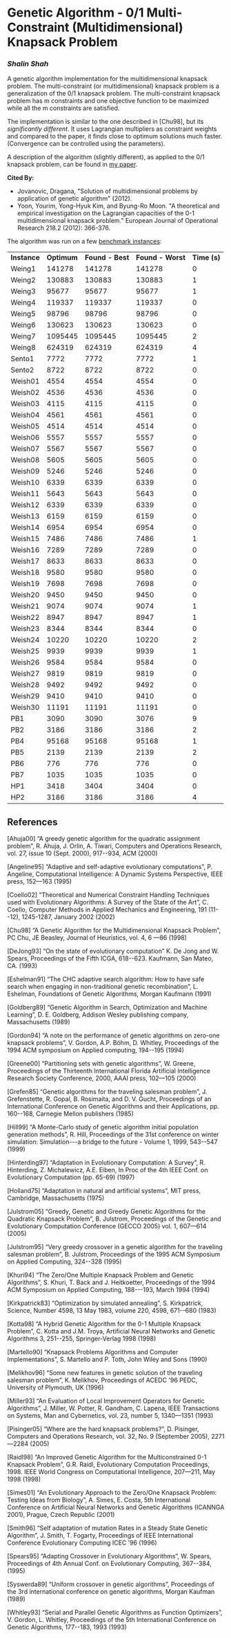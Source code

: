 <H1>Genetic Algorithm - 0/1 Multi-Constraint (Multidimensional) Knapsack Problem</H1>
<i><h3>Shalin Shah</h3></i>
<P>A genetic algorithm implementation for the multidimensional knapsack problem. The multi-constraint (or multidimensional) knapsack problem is a generalization of the 0/1 knapsack problem. The multi-constraint knapsack problem has m constraints and one objective function to be maximized while all the m constraints are satisfied.<P>The implementation is similar to the one described in [Chu98], but its <i>significantly different</i>. It uses Lagrangian multipliers as constraint weights and compared to the paper, it finds close to optimum solutions much faster. (Convergence can be controlled using the parameters).</p>
<p>A description of the algorithm (slightly different), as applied to the 0/1 knapsack problem, can be found in <a href="https://github.com/shah314/hard-knapsack-problems/raw/master/gaknapsack.pdf">my paper</a>.</p>
<b>Cited By:</b><ul><li>Jovanovic, Dragana, "Solution of multidimensional problems by application of genetic algorithm" (2012).</li><li>Yoon, Yourim, Yong-Hyuk Kim, and Byung-Ro Moon. "A theoretical and empirical investigation on the Lagrangian capacities of the 0-1 multidimensional knapsack problem." European Journal of Operational Research 218.2 (2012): 366-376.</li></ul></li>

<p>The algorithm was run on a few <a href="http://people.brunel.ac.uk/~mastjjb/jeb/orlib/files/mknap2.txt">benchmark
instances</a>:</p>
<div align="left">
  <table>
    <tr>
      <td   ><b>Instance</b></td>
      <td   ><b>Optimum</b></td>
      <td   ><b>Found - Best</b></td>
      <td   ><b>Found - Worst</b></td>
      <td   ><b>Time (s)</b></td>
    </tr>
    <tr>
      <td  >Weing1</td>
      <td  >141278</td>
      <td  >141278</td>
      <td  >141278</td>
      <td  >0</td>
    </tr>
    <tr>
      <td  >Weing2</td>
      <td  >130883</td>
      <td  >130883</td>
      <td  >130883</td>
      <td  >1</td>
    </tr>
    <tr>
      <td  >Weing3</td>
      <td  >95677</td>
      <td  >95677</td>
      <td  >95677</td>
      <td  >1</td>
    </tr>
    <tr>
      <td  >Weing4</td>
      <td  >119337</td>
      <td  >119337</td>
      <td  >119337</td>
      <td  >0</td>
    </tr>
    <tr>
      <td  >Weing5</td>
      <td  >98796</td>
      <td  >98796</td>
      <td  >98796</td>
      <td  >0</td>
    </tr>
    <tr>
      <td  >Weing6</td>
      <td  >130623</td>
      <td  >130623</td>
      <td  >130623</td>
      <td  >0</td>
    </tr>
    <tr>
      <td  >Weing7</td>
      <td  >1095445</td>
      <td  >1095445</td>
      <td  >1095445</td>
      <td  >2</td>
    </tr>
    <tr>
      <td  >Weing8</td>
      <td  >624319</td>
      <td  >624319</td>
      <td  >624319</td>
      <td  >4</td>
    </tr>
    <tr>
      <td  >Sento1</td>
      <td  >7772</td>
      <td  >7772</td>
      <td  >7772</td>
      <td  >1</td>
    </tr>
    <tr>
      <td  >Sento2</td>
      <td  >8722</td>
      <td  >8722</td>
      <td  >8722</td>
      <td  >0</td>
    </tr>
    <tr>
      <td  >Weish01</td>
      <td  >4554</td>
      <td  >4554</td>
      <td  >4554</td>
      <td  >0</td>
    </tr>
    <tr>
      <td  >Weish02</td>
      <td  >4536</td>
      <td  >4536</td>
      <td  >4536</td>
      <td  >0</td>
    </tr>
    <tr>
      <td  height="25">Weish03</td>
      <td  height="25">4115</td>
      <td  height="25">4115</td>
      <td  height="25">4115</td>
      <td  height="25">0</td>
    </tr>
    <tr>
      <td  >Weish04</td>
      <td  >4561</td>
      <td  >4561</td>
      <td  >4561</td>
      <td  >0</td>
    </tr>
    <tr>
      <td  >Weish05</td>
      <td  >4514</td>
      <td  >4514</td>
      <td  >4514</td>
      <td  >0</td>
    </tr>
    <tr>
      <td  >Weish06</td>
      <td  >5557</td>
      <td  >5557</td>
      <td  >5557</td>
      <td  >0</td>
    </tr>
    <tr>
      <td  >Weish07</td>
      <td  >5567</td>
      <td  >5567</td>
      <td  >5567</td>
      <td  >0</td>
    </tr>
    <tr>
      <td  >Weish08</td>
      <td  >5605</td>
      <td  >5605</td>
      <td  >5605</td>
      <td  >0</td>
    </tr>
    <tr>
      <td  >Weish09</td>
      <td  >5246</td>
      <td  >5246</td>
      <td  >5246</td>
      <td  >0</td>
    </tr>
    <tr>
      <td  >Weish10</td>
      <td  >6339</td>
      <td  >6339</td>
      <td  >6339</td>
      <td  >0</td>
    </tr>
    <tr>
      <td  >Weish11</td>
      <td  >5643</td>
      <td  >5643</td>
      <td  >5643</td>
      <td  >0</td>
    </tr>
    <tr>
      <td  >Weish12</td>
      <td  >6339</td>
      <td  >6339</td>
      <td  >6339</td>
      <td  >0</td>
    </tr>
    <tr>
      <td  >Weish13</td>
      <td  >6159</td>
      <td  >6159</td>
      <td  >6159</td>
      <td  >0</td>
    </tr>
    <tr>
      <td  >Weish14</td>
      <td  >6954</td>
      <td  >6954</td>
      <td  >6954</td>
      <td  >0</td>
    </tr>
    <tr>
      <td  >Weish15</td>
      <td  >7486</td>
      <td  >7486</td>
      <td  >7486</td>
      <td  >1</td>
    </tr>
    <tr>
      <td  >Weish16</td>
      <td  >7289</td>
      <td  >7289</td>
      <td  >7289</td>
      <td  >0</td>
    </tr>
    <tr>
      <td  >Weish17</td>
      <td  >8633</td>
      <td  >8633</td>
      <td  >8633</td>
      <td  >0</td>
    </tr>
    <tr>
      <td  >Weish18</td>
      <td  >9580</td>
      <td  >9580</td>
      <td  >9580</td>
      <td  >0</td>
    </tr>
    <tr>
      <td  >Weish19</td>
      <td  >7698</td>
      <td  >7698</td>
      <td  >7698</td>
      <td  >0</td>
    </tr>
    <tr>
      <td  >Weish20</td>
      <td  >9450</td>
      <td  >9450</td>
      <td  >9450</td>
      <td  >0</td>
    </tr>
    <tr>
      <td  >Weish21</td>
      <td  >9074</td>
      <td  >9074</td>
      <td  >9074</td>
      <td  >1</td>
    </tr>
    <tr>
      <td  >Weish22</td>
      <td  >8947</td>
      <td  >8947</td>
      <td  >8947</td>
      <td  >1</td>
    </tr>
    <tr>
      <td  >Weish23</td>
      <td  >8344</td>
      <td  >8344</td>
      <td  >8344</td>
      <td  >0</td>
    </tr>
    <tr>
      <td  >Weish24</td>
      <td  >10220</td>
      <td  >10220</td>
      <td  >10220</td>
      <td  >2</td>
    </tr>
    <tr>
      <td  >Weish25</td>
      <td  >9939</td>
      <td  >9939</td>
      <td  >9939</td>
      <td  >1</td>
    </tr>
    <tr>
      <td  >Weish26</td>
      <td  >9584</td>
      <td  >9584</td>
      <td  >9584</td>
      <td  >0</td>
    </tr>
    <tr>
      <td  >Weish27</td>
      <td  >9819</td>
      <td  >9819</td>
      <td  >9819</td>
      <td  >0</td>
    </tr>
    <tr>
      <td  >Weish28</td>
      <td  >9492</td>
      <td  >9492</td>
      <td  >9492</td>
      <td  >0</td>
    </tr>
    <tr>
      <td  >Weish29</td>
      <td  >9410</td>
      <td  >9410</td>
      <td  >9410</td>
      <td  >0</td>
    </tr>
    <tr>
      <td  >Weish30</td>
      <td  >11191</td>
      <td  >11191</td>
      <td  >11191</td>
      <td  >0</td>
    </tr>
    <tr>
      <td  >PB1</td>
      <td  >3090</td>
      <td  >3090</td>
      <td  >3076</td>
      <td  >9</td>
    </tr>
    <tr>
      <td  >PB2</td>
      <td  >3186</td>
      <td  >3186</td>
      <td  >3186</td>
      <td  >2</td>
    </tr>
    <tr>
      <td  >PB4</td>
      <td  >95168</td>
      <td  >95168</td>
      <td  >95168</td>
      <td  >1</td>
    </tr>
    <tr>
      <td  >PB5</td>
      <td  >2139</td>
      <td  >2139</td>
      <td  >2139</td>
      <td  >2</td>
    </tr>
    <tr>
      <td  >PB6</td>
      <td  >776</td>
      <td  >776</td>
      <td  >776</td>
      <td  >0</td>
    </tr>
    <tr>
      <td  >PB7</td>
      <td  >1035</td>
      <td  >1035</td>
      <td  >1035</td>
      <td  >0</td>
    </tr>
    <tr>
      <td  >HP1</td>
      <td  >3418</td>
      <td  >3404</td>
      <td  >3404</td>
      <td  >0</td>
    </tr>
    <tr>
      <td  >HP2</td>
      <td  >3186</td>
      <td  >3186</td>
      <td  >3186</td>
      <td  >4</td>
    </tr>
  </table>
</div>

<h2>References</h2>
[Ahuja00] “A greedy genetic algorithm for the quadratic assignment problem”, R. Ahuja, J. Orlin, A. Tiwari, Computers and Operations Research, vol. 27, issue 10 (Sept. 2000), 917--934, ACM (2000)

[Angeline95] “Adaptive and self-adaptive evolutionary computations”, P. Angeline, Computational Intelligence: A Dynamic Systems Perspective, IEEE press, 152—163 (1995)

[Coello02] “Theoretical and Numerical Constraint Handling Techniques used with Evolutionary Algorithms: A Survey of the State of the Art”, C. Coello, Computer Methods in Applied Mechanics and Engineering, 191 (11--12), 1245-1287, January 2002 (2002)

[Chu98] “A Genetic Algorithm for the Multidimensional Knapsack Problem”, PC Chu, JE Beasley, Journal of Heuristics, vol. 4, 6 —86 (1998)

[DeJong93] “On the state of evolutionary computation” K. De Jong and W. Spears, Proceedings of the Fifth ICGA, 618--623. Kaufmann, San Mateo, CA. (1993)

[Eshelman91] “The CHC adaptive search algorithm: How to have safe search when engaging in non-traditional genetic recombination”, L. Eshelman, Foundations of Genetic Algorithms, Morgan Kaufmann (1991)

[Goldberg89] “Genetic Algorithm in Search, Optimization and Machine Learning”, D. E. Goldberg, Addison Wesley publishing company, Massachusetts (1989)

[Gordon94] “A note on the performance of genetic algorithms on zero-one knapsack problems”, V. Gordon, A.P. Böhm, D. Whitley, Proceedings of the 1994 ACM symposium on Applied computing, 194--195 (1994)

[Greene00] “Partitioning sets with genetic algorithms”, W. Greene, Proceedings of the Thirteenth International Florida Artificial Intelligence Research Society Conference, 2000, AAAI press, 102—105 (2000)

[Grefen85] “Genetic algorithms for the traveling salesman problem”, J. Grefenstette, R. Gopal, B. Rosimaita, and D. V. Gucht, Proceedings of an International Conference on Genetic Algorithms and their Applications, pp. 160--168, Carnegie Mellon publishers (1985)

[Hill99] “A Monte-Carlo study of genetic algorithm initial population generation methods”, R. Hill, Proceedings of the 31st conference on winter simulation: Simulation---a bridge to the future - Volume 1, 1999, 543--547 (1999)

[Hinterding97] “Adaptation in Evolutionary Computation: A Survey”, R. Hinterding, Z. Michalewicz, A.E. Eiben, In Proc of the 4th IEEE Conf. on Evolutionary Computation (pp. 65-69) (1997)

[Holland75] “Adaptation in natural and artificial systems”, MIT press, Cambridge, Massachusetts (1975)

[Julstrom05] “Greedy, Genetic and Greedy Genetic Algorithms for the Quadratic Knapsack Problem”, B. Julstrom, Proceedings of the Genetic and Evolutionary Computation Conference (GECCO 2005) vol. 1, 607—614 (2005)

[Julstrom95] “Very greedy crossover in a genetic algorithm for the traveling salesman problem”, B. Julstrom, Proceedings of the 1995 ACM Symposium on Applied Computing, 324--328 (1995)

[Khuri94] “The Zero/One Multiple Knapsack Problem and Genetic Algorithms”, S. Khuri, T. Back and J. Heitkoetter, Proceedings of the 1994 ACM Symposium on Applied Computing, 188---193, March 1994 (1994)

[Kirkpatrick83] “Optimization by simulated annealing”, S. Kirkpatrick, Science, Number 4598, 13 May 1983, volume 220, 4598, 671--680 (1983)

[Kotta98] “A Hybrid Genetic Algorithm for the 0-1 Multiple Knapsack Problem”, C. Kotta and J.M. Troya, Artificial Neural Networks and Genetic Algorithms 3, 251--255, Springer-Verlag 1998 (1998)

[Martello90] “Knapsack Problems Algorithms and Computer Implementations”, S. Martello and P. Toth, John Wiley and Sons (1990)

[Melikhov96] “Some new features in genetic solution of the traveling salesman problem”, K. Melikhov, Proceedings of ACEDC '96 PEDC, University of Plymouth, UK (1996)

[Miller93] “An Evaluation of Local Improvement Operators for Genetic Algorithms”, J. Miller, W. Potter, R. Gandham, C. Lapena, IEEE Transactions on Systems, Man and Cybernetics, vol. 23, number 5, 1340—1351 (1993)

[Pisinger05] “Where are the hard knapsack problems?”, D. Pisinger, Computers and Operations Research, vol. 32, No. 9 (September 2005), 2271—2284 (2005)

[Raidl98] “An Improved Genetic Algorithm for the Multiconstrained 0-1 Knapsack Problem”, G.R. Raidl, Evolutionary Computation Proceedings, 1998. IEEE World Congress on Computational Intelligence, 207—211, May 1998 (1998)

[Simes01] “An Evolutionary Approach to the Zero/One Knapsack Problem: Testing Ideas from Biology”, A. Simes, E. Costa, 5th International Conference on Artificial Neural Networks and Genetic Algorithms (ICANNGA 2001), Prague, Czech Republic (2001)

[Smith96] “Self adaptation of mutation Rates in a Steady State Genetic Algorithm”, J. Smith, T. Fogarty, Proceedings of IEEE International Conference Evolutionary Computing ICEC ’96 (1996)

[Spears95] “Adapting Crossover in Evolutionary Algorithms”, W. Spears, Proceedings of 4th Annual Conf. on Evolutionary Computing, 367--384, (1995)

[Syswerda89] “Uniform crossover in genetic algorithms”, Proceedings of the 3rd international conference on genetic algorithms, Morgan Kaufman (1989)

[Whitley93] “Serial and Parallel Genetic Algorithms as Function Optimizers”, V. Gordon, L. Whitley, Proceedings of the 5th International Conference on Genetic Algorithms, 177--183, 1993 (1993)
